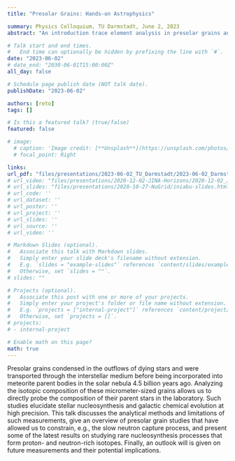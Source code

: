 ```yaml
---
title: "Presolar Grains: Hands-on Astrophysics"

summary: Physics Colloquium, TU Darmstadt, June 2, 2023
abstract: "An introduction trace element analysis in presolar grains and the implications on astrophysics."

# Talk start and end times.
#   End time can optionally be hidden by prefixing the line with `#`.
date: "2023-06-02"
# date_end: "2030-06-01T15:00:00Z"
all_day: false

# Schedule page publish date (NOT talk date).
publishDate: "2023-06-02"

authors: [reto]
tags: []

# Is this a featured talk? (true/false)
featured: false

# image:
  # caption: 'Image credit: [**Unsplash**](https://unsplash.com/photos/bzdhc5b3Bxs)'
  # focal_point: Right

links:
url_pdf: "files/presentations/2023-06-02_TU_Darmstadt/2023-06-02_Darmstadt_PresolarGrains.pdf"
# url_video: "files/presentations/2020-12-02-JINA-Horizons/2020-12-02_JINA_Horizons.pdf"
# url_slides: "files/presentations/2020-10-27-NuGrid/iniabu-slides.html"
# url_code: ''
# url_dataset: ''
# url_poster: ''
# url_project: ''
# url_slides: ''
# url_source: ''
# url_video: ''

# Markdown Slides (optional).
#   Associate this talk with Markdown slides.
#   Simply enter your slide deck's filename without extension.
#   E.g. `slides = "example-slides"` references `content/slides/example-slides.md`.
#   Otherwise, set `slides = ""`.
# slides: ""

# Projects (optional).
#   Associate this post with one or more of your projects.
#   Simply enter your project's folder or file name without extension.
#   E.g. `projects = ["internal-project"]` references `content/project/deep-learning/index.md`.
#   Otherwise, set `projects = []`.
# projects:
# - internal-project

# Enable math on this page?
math: true
---
```


Presolar grains condensed in the outflows of dying stars and were transported through the interstellar medium before being incorporated into meteorite parent bodies in the solar nebula 4.5 billion years ago. Analyzing the isotopic composition of these micrometer-sized grains allows us to directly probe the composition of their parent stars in the laboratory. Such studies elucidate stellar nucleosynthesis and galactic chemical evolution at high precision. This talk discusses the analytical methods and limitations of such measurements, give an overview of presolar grain studies that have allowed us to constrain, e.g., the slow neutron capture process, and present some of the latest results on studying rare nucleosynthesis processes that form proton- and neutron-rich isotopes. Finally, an outlook will is given on future measurements and their potential implications.